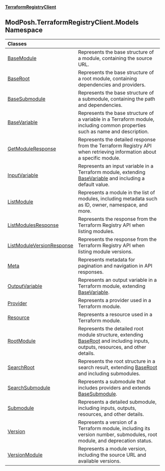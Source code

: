 #### [TerraformRegistryClient](index.md 'index')

## ModPosh.TerraformRegistryClient.Models Namespace

| Classes | |
| :--- | :--- |
| [BaseModule](ModPosh.TerraformRegistryClient.Models.BaseModule.md 'ModPosh.TerraformRegistryClient.Models.BaseModule') | Represents the base structure of a module, containing the source URL. |
| [BaseRoot](ModPosh.TerraformRegistryClient.Models.BaseRoot.md 'ModPosh.TerraformRegistryClient.Models.BaseRoot') | Represents the base structure of a root module, containing dependencies and providers. |
| [BaseSubmodule](ModPosh.TerraformRegistryClient.Models.BaseSubmodule.md 'ModPosh.TerraformRegistryClient.Models.BaseSubmodule') | Represents the base structure of a submodule, containing the path and dependencies. |
| [BaseVariable](ModPosh.TerraformRegistryClient.Models.BaseVariable.md 'ModPosh.TerraformRegistryClient.Models.BaseVariable') | Represents the base structure of a variable in a Terraform module, including common properties such as name and description. |
| [GetModuleResponse](ModPosh.TerraformRegistryClient.Models.GetModuleResponse.md 'ModPosh.TerraformRegistryClient.Models.GetModuleResponse') | Represents the detailed response from the Terraform Registry API when retrieving information about a specific module. |
| [InputVariable](ModPosh.TerraformRegistryClient.Models.InputVariable.md 'ModPosh.TerraformRegistryClient.Models.InputVariable') | Represents an input variable in a Terraform module, extending [BaseVariable](ModPosh.TerraformRegistryClient.Models.BaseVariable.md 'ModPosh.TerraformRegistryClient.Models.BaseVariable') and including a default value. |
| [ListModule](ModPosh.TerraformRegistryClient.Models.ListModule.md 'ModPosh.TerraformRegistryClient.Models.ListModule') | Represents a module in the list of modules, including metadata such as ID, owner, namespace, and more. |
| [ListModulesResponse](ModPosh.TerraformRegistryClient.Models.ListModulesResponse.md 'ModPosh.TerraformRegistryClient.Models.ListModulesResponse') | Represents the response from the Terraform Registry API when listing modules. |
| [ListModuleVersionResponse](ModPosh.TerraformRegistryClient.Models.ListModuleVersionResponse.md 'ModPosh.TerraformRegistryClient.Models.ListModuleVersionResponse') | Represents the response from the Terraform Registry API when listing module versions. |
| [Meta](ModPosh.TerraformRegistryClient.Models.Meta.md 'ModPosh.TerraformRegistryClient.Models.Meta') | Represents metadata for pagination and navigation in API responses. |
| [OutputVariable](ModPosh.TerraformRegistryClient.Models.OutputVariable.md 'ModPosh.TerraformRegistryClient.Models.OutputVariable') | Represents an output variable in a Terraform module, extending [BaseVariable](ModPosh.TerraformRegistryClient.Models.BaseVariable.md 'ModPosh.TerraformRegistryClient.Models.BaseVariable'). |
| [Provider](ModPosh.TerraformRegistryClient.Models.Provider.md 'ModPosh.TerraformRegistryClient.Models.Provider') | Represents a provider used in a Terraform module. |
| [Resource](ModPosh.TerraformRegistryClient.Models.Resource.md 'ModPosh.TerraformRegistryClient.Models.Resource') | Represents a resource used in a Terraform module. |
| [RootModule](ModPosh.TerraformRegistryClient.Models.RootModule.md 'ModPosh.TerraformRegistryClient.Models.RootModule') | Represents the detailed root module structure, extending [BaseRoot](ModPosh.TerraformRegistryClient.Models.BaseRoot.md 'ModPosh.TerraformRegistryClient.Models.BaseRoot') and including inputs, outputs, resources, and other details. |
| [SearchRoot](ModPosh.TerraformRegistryClient.Models.SearchRoot.md 'ModPosh.TerraformRegistryClient.Models.SearchRoot') | Represents the root structure in a search result, extending [BaseRoot](ModPosh.TerraformRegistryClient.Models.BaseRoot.md 'ModPosh.TerraformRegistryClient.Models.BaseRoot') and including submodules. |
| [SearchSubmodule](ModPosh.TerraformRegistryClient.Models.SearchSubmodule.md 'ModPosh.TerraformRegistryClient.Models.SearchSubmodule') | Represents a submodule that includes providers and extends [BaseSubmodule](ModPosh.TerraformRegistryClient.Models.BaseSubmodule.md 'ModPosh.TerraformRegistryClient.Models.BaseSubmodule'). |
| [Submodule](ModPosh.TerraformRegistryClient.Models.Submodule.md 'ModPosh.TerraformRegistryClient.Models.Submodule') | Represents a detailed submodule, including inputs, outputs, resources, and other details. |
| [Version](ModPosh.TerraformRegistryClient.Models.Version.md 'ModPosh.TerraformRegistryClient.Models.Version') | Represents a version of a Terraform module, including its version number, submodules, root module, and deprecation status. |
| [VersionModule](ModPosh.TerraformRegistryClient.Models.VersionModule.md 'ModPosh.TerraformRegistryClient.Models.VersionModule') | Represents a module version, including the source URL and available versions. |
